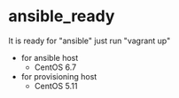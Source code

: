 # ansible_ready
It is ready for "ansible" just run  "vagrant up"

- for ansible host
    - CentOS 6.7
- for provisioning host
    - CentOS 5.11
